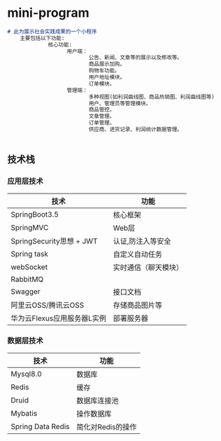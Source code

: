 # mini-program


```markdown
# 此为展示社会实践成果的一个小程序
 	主要包括以下功能:
             核心功能:
                   用户端：
                          公告、新闻、文章等的展示以及修改等。
                          商品展示加购。
                          购物车功能。
                          用户地址模块。
                          订单模块。
                   管理端：
                          多种视图(如利润曲线图、商品热销图、利润曲线图等)
                          用户、管理员等管理模块。
                          商品管控。
                          文章管理。
                          订单管理。
                          供应商、进货记录、利润统计数据管理。
                          
```



## 技术栈

### 应用层技术

| 技术                        | 功能           |
| --------------------------- | -------------- |
| SpringBoot3.5               | 核心框架       |
| SpringMVC                   | Web层          |
| SpringSecurity思想 + JWT        | 认证,防注入等安全       |
| Spring task| 自定义自动任务|
| webSocket| 实时通信（聊天模块）|
| RabbitMQ| |解耦数据库和redis，削峰，提高吞吐量|
| Swagger                     | 接口文档       |
| 阿里云OSS/腾讯云OSS         | 存储商品图片等 |
| 华为云Flexus应用服务器L实例 | 部署服务器     |


### 数据层技术

| 技术              | 功能              |
| ----------------- | ----------------- |
| Mysql8.0          | 数据库            |
| Redis             | 缓存              |
| Druid             | 数据库连接池      |
| Mybatis           | 操作数据库        |
| Spring Data Redis | 简化对Redis的操作 |

